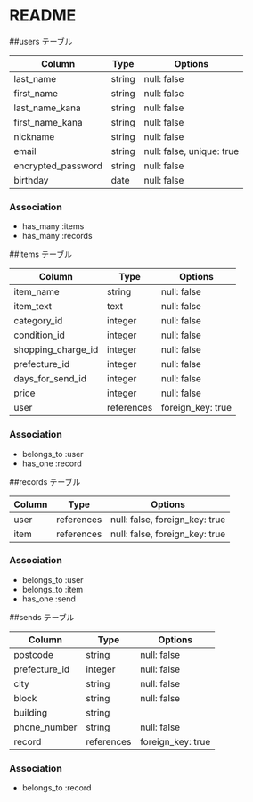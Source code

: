 # README

##users テーブル

|Column            |Type  |Options                  |
|------------------|------|-------------------------|
|last_name         |string|null: false              |
|first_name        |string|null: false              |
|last_name_kana    |string|null: false              |
|first_name_kana   |string|null: false              |
|nickname          |string|null: false              |
|email             |string|null: false, unique: true|
|encrypted_password|string|null: false              |
|birthday          |date  |null: false              |


### Association

- has_many :items
- has_many :records


##items テーブル

|Column            |Type      |Options          |
|------------------|----------|-----------------|
|item_name         |string    |null: false      | 
|item_text         |text      |null: false      |
|category_id       |integer   |null: false      |
|condition_id      |integer   |null: false      |
|shopping_charge_id|integer   |null: false      |
|prefecture_id     |integer   |null: false      |
|days_for_send_id  |integer   |null: false      |
|price             |integer   |null: false      |
|user              |references|foreign_key: true|

### Association

- belongs_to :user
- has_one :record

##records テーブル

|Column|Type      |Options                        |
|------|----------|-------------------------------|
|user  |references|null: false, foreign_key: true |
|item  |references|null: false, foreign_key: true |

### Association

- belongs_to :user
- belongs_to :item
- has_one :send


##sends テーブル

|Column        |Type      |Options          |
|--------------|----------|-----------------|
|postcode      |string    |null: false      |
|prefecture_id |integer   |null: false      |
|city          |string    |null: false      |
|block         |string    |null: false      |
|building      |string    |                 |
|phone_number  |string    |null: false      |
|record        |references|foreign_key: true|

### Association

- belongs_to :record